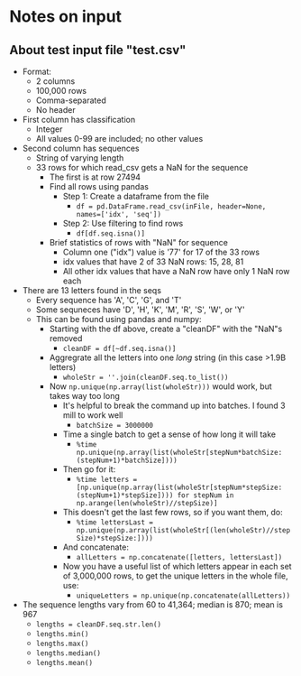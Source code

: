 # Notes on input
## About test input file "test.csv"
- Format:
  - 2 columns
  - 100,000 rows
  - Comma-separated
  - No header
- First column has classification
  - Integer
  - All values 0-99 are included; no other values
- Second column has sequences
  - String of varying length
  - 33 rows for which read_csv gets a NaN for the sequence
    - The first is at row 27494
    - Find all rows using pandas
      - Step 1: Create a dataframe from the file
        - `df = pd.DataFrame.read_csv(inFile, header=None, names=['idx', 'seq'])`
      - Step 2: Use filtering to find rows
        - `df[df.seq.isna()]`
    - Brief statistics of rows with "NaN" for sequence
      - Column one ("idx") value is '77' for 17 of the 33 rows
      - idx values that have 2 of 33 NaN rows: 15, 28, 81
      - All other idx values that have a NaN row have only 1 NaN row each
- There are 13 letters found in the seqs
  - Every sequence has 'A', 'C', 'G', and 'T'
  - Some sequneces have 'D', 'H', 'K', 'M', 'R', 'S', 'W', or 'Y'
  - This can be found using pandas and numpy:
    - Starting with the df above, create a "cleanDF" with the "NaN"s removed
      - `cleanDF = df[~df.seq.isna()]`
    - Aggregrate all the letters into one *long* string (in this case >1.9B letters)
      - `wholeStr = ''.join(cleanDF.seq.to_list()) `
    - Now `np.unique(np.array(list(wholeStr)))` would work, but takes way too long
      - It's helpful to break the command up into batches. I found 3 mill to work well
        - `batchSize = 3000000`
      - Time a single batch to get a sense of how long it will take
        - `%time np.unique(np.array(list(wholeStr[stepNum*batchSize:(stepNum+1)*batchSize])))`
      - Then go for it:
        - `%time letters = [np.unique(np.array(list(wholeStr[stepNum*stepSize:(stepNum+1)*stepSize]))) for stepNum in np.arange(len(wholeStr)//stepSize)]`
      - This doesn't get the last few rows, so if you want them, do:
        - `%time lettersLast = np.unique(np.array(list(wholeStr[(len(wholeStr)//stepSize)*stepSize:])))`
      - And concatenate:
        - `allLetters = np.concatenate([letters, lettersLast])`
      - Now you have a useful list of which letters appear in each set of 3,000,000 rows, to get the unique letters in the whole file, use:
        - `uniqueLetters = np.unique(np.concatenate(allLetters))`
- The sequence lengths vary from 60 to 41,364; median is 870; mean is 967
  - `lengths = cleanDF.seq.str.len()`
  - `lengths.min()`
  - `lengths.max()`
  - `lengths.median()`
  - `lengths.mean()`
